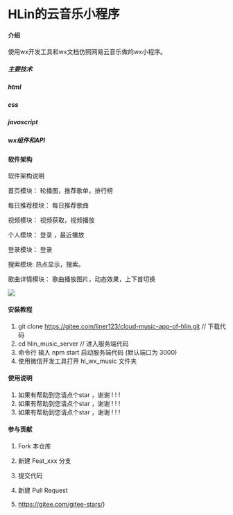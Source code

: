 # HLin的云音乐小程序

#### 介绍
使用wx开发工具和wx文档仿照网易云音乐做的wx小程序。

##### 主要技术 

##### html 

##### css 

##### javascript 

##### wx组件和API

#### 软件架构
软件架构说明

首页模块： 轮播图，推荐歌单，排行榜

每日推荐模块： 每日推荐歌曲

视频模块： 视频获取，视频播放

个人模块： 登录 ，最近播放

登录模块： 登录

搜索模块:    热点显示，搜索。

歌曲详情模块： 歌曲播放图片，动态效果，上下首切换

![](\hlin_wx_music\展示截图.png)


#### 安装教程

1.  git clone https://gitee.com/liner123/cloud-music-app-of-hlin.git   // 下载代码
2.  cd hlin_music_server  // 进入服务端代码
3.  命令行 输入 npm start 启动服务端代码 (默认端口为 3000)
4.  使用微信开发工具打开 hl_wx_music 文件夹

#### 使用说明

1.  如果有帮助到您请点个star ，谢谢 ! ! !
2.  如果有帮助到您请点个star ，谢谢 ! ! !
3.  如果有帮助到您请点个star ，谢谢 ! ! !

#### 参与贡献

1.  Fork 本仓库
2.  新建 Feat_xxx 分支
3.  提交代码
4.  新建 Pull Request

6.  https://gitee.com/gitee-stars/)
